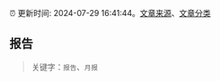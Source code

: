 :alarm_clock: 更新时间: 2024-07-29 16:41:44。[文章来源](/README.md)、[文章分类](/TAGS.md)

## 报告


> 关键字：`报告`、`月报`



